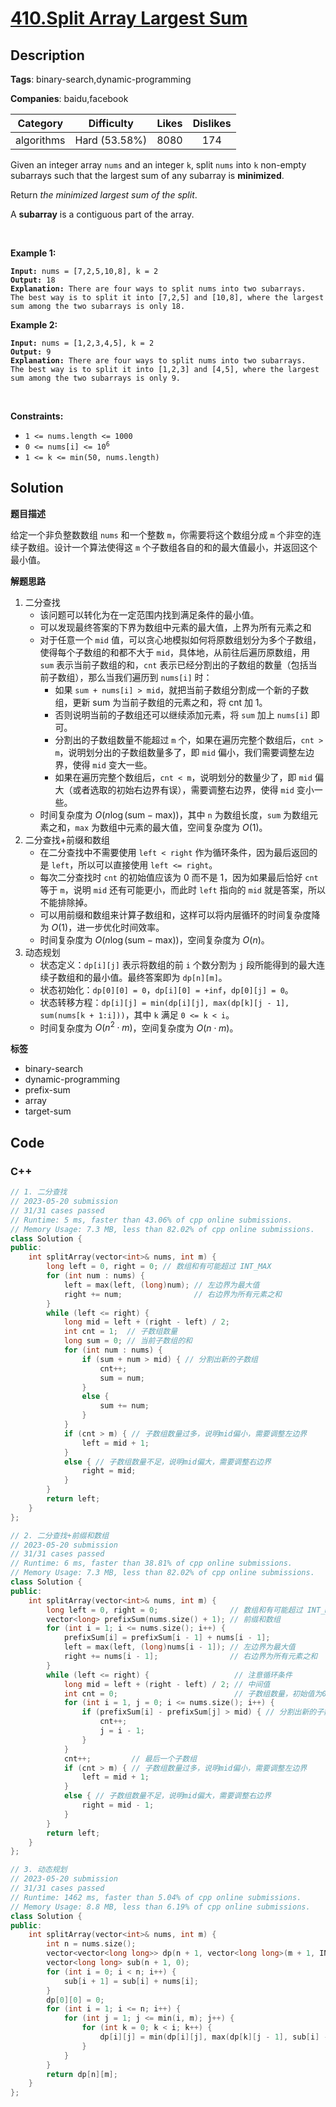 # [410.Split Array Largest Sum](https://leetcode.com/problems/split-array-largest-sum/description/)

## Description

**Tags**: binary-search,dynamic-programming

**Companies**: baidu,facebook

|  Category  |  Difficulty   | Likes | Dislikes |
| :--------: | :-----------: | :---: | :------: |
| algorithms | Hard (53.58%) | 8080  |   174    |

<p>Given an integer array <code>nums</code> and an integer <code>k</code>, split <code>nums</code> into <code>k</code> non-empty subarrays such that the largest sum of any subarray is <strong>minimized</strong>.</p>
<p>Return <em>the minimized largest sum of the split</em>.</p>
<p>A <strong>subarray</strong> is a contiguous part of the array.</p>
<p>&nbsp;</p>
<p><strong class="example">Example 1:</strong></p>
<pre><code><strong>Input:</strong> nums = [7,2,5,10,8], k = 2
<strong>Output:</strong> 18
<strong>Explanation:</strong> There are four ways to split nums into two subarrays.
The best way is to split it into [7,2,5] and [10,8], where the largest sum among the two subarrays is only 18.</code></pre>
<p><strong class="example">Example 2:</strong></p>
<pre><code><strong>Input:</strong> nums = [1,2,3,4,5], k = 2
<strong>Output:</strong> 9
<strong>Explanation:</strong> There are four ways to split nums into two subarrays.
The best way is to split it into [1,2,3] and [4,5], where the largest sum among the two subarrays is only 9.</code></pre>
<p>&nbsp;</p>
<p><strong>Constraints:</strong></p>
<ul>
  <li><code>1 &lt;= nums.length &lt;= 1000</code></li>
  <li><code>0 &lt;= nums[i] &lt;= 10<sup>6</sup></code></li>
  <li><code>1 &lt;= k &lt;= min(50, nums.length)</code></li>
</ul>

## Solution

**题目描述**

给定一个非负整数数组 `nums` 和一个整数 `m`，你需要将这个数组分成 `m` 个非空的连续子数组。设计一个算法使得这 `m` 个子数组各自的和的最大值最小，并返回这个最小值。

**解题思路**

1. 二分查找
   - 该问题可以转化为在一定范围内找到满足条件的最小值。
   - 可以发现最终答案的下界为数组中元素的最大值，上界为所有元素之和
   - 对于任意一个 `mid` 值，可以贪心地模拟如何将原数组划分为多个子数组，使得每个子数组的和都不大于 `mid`，具体地，从前往后遍历原数组，用 `sum` 表示当前子数组的和，`cnt` 表示已经分割出的子数组的数量（包括当前子数组），那么当我们遍历到 `nums[i]` 时：
     - 如果 `sum + nums[i] > mid`，就把当前子数组分割成一个新的子数组，更新 sum 为当前子数组的元素之和，将 cnt 加 1。
     - 否则说明当前的子数组还可以继续添加元素，将 `sum` 加上 `nums[i]` 即可。
     - 分割出的子数组数量不能超过 `m` 个，如果在遍历完整个数组后，`cnt > m`，说明划分出的子数组数量多了，即 `mid` 偏小，我们需要调整左边界，使得 `mid` 变大一些。
     - 如果在遍历完整个数组后，`cnt < m`，说明划分的数量少了，即 `mid` 偏大（或者选取的初始右边界有误），需要调整右边界，使得 `mid` 变小一些。
   - 时间复杂度为 $O(n \log(\text{sum} - \text{max}))$，其中 `n` 为数组长度，`sum` 为数组元素之和，`max` 为数组中元素的最大值，空间复杂度为 $O(1)$。
2. 二分查找+前缀和数组
   - 在二分查找中不需要使用 `left < right` 作为循环条件，因为最后返回的是 `left`，所以可以直接使用 `left <= right`。
   - 每次二分查找时 `cnt` 的初始值应该为 0 而不是 1，因为如果最后恰好 `cnt` 等于 `m`，说明 `mid` 还有可能更小，而此时 `left` 指向的 `mid` 就是答案，所以不能排除掉。
   - 可以用前缀和数组来计算子数组和，这样可以将内层循环的时间复杂度降为 $O(1)$，进一步优化时间效率。
   - 时间复杂度为 $O(n \log(\text{sum} - \text{max}))$，空间复杂度为 $O(n)$。
3. 动态规划
   - 状态定义：`dp[i][j]` 表示将数组的前 `i` 个数分割为 `j` 段所能得到的最大连续子数组和的最小值。最终答案即为 `dp[n][m]`。
   - 状态初始化：`dp[0][0] = 0`，`dp[i][0] = +inf`，`dp[0][j] = 0`。
   - 状态转移方程：`dp[i][j] = min(dp[i][j], max(dp[k][j - 1], sum(nums[k + 1:i]))`，其中 `k` 满足 `0 <= k < i`。
   - 时间复杂度为 $O(n^2 \cdot m)$，空间复杂度为 $O(n \cdot m)$。

**标签**

- binary-search
- dynamic-programming
- prefix-sum
- array
- target-sum

<!-- code start -->
## Code

### C++

```cpp
// 1. 二分查找
// 2023-05-20 submission
// 31/31 cases passed
// Runtime: 5 ms, faster than 43.06% of cpp online submissions.
// Memory Usage: 7.3 MB, less than 82.02% of cpp online submissions.
class Solution {
public:
    int splitArray(vector<int>& nums, int m) {
        long left = 0, right = 0; // 数组和有可能超过 INT_MAX
        for (int num : nums) {
            left = max(left, (long)num); // 左边界为最大值
            right += num;                // 右边界为所有元素之和
        }
        while (left <= right) {
            long mid = left + (right - left) / 2;
            int cnt = 1;  // 子数组数量
            long sum = 0; // 当前子数组的和
            for (int num : nums) {
                if (sum + num > mid) { // 分割出新的子数组
                    cnt++;
                    sum = num;
                }
                else {
                    sum += num;
                }
            }
            if (cnt > m) { // 子数组数量过多，说明mid偏小，需要调整左边界
                left = mid + 1;
            }
            else { // 子数组数量不足，说明mid偏大，需要调整右边界
                right = mid;
            }
        }
        return left;
    }
};
```

```cpp
// 2. 二分查找+前缀和数组
// 2023-05-20 submission
// 31/31 cases passed
// Runtime: 6 ms, faster than 38.81% of cpp online submissions.
// Memory Usage: 7.3 MB, less than 82.02% of cpp online submissions.
class Solution {
public:
    int splitArray(vector<int>& nums, int m) {
        long left = 0, right = 0;                // 数组和有可能超过 INT_MAX
        vector<long> prefixSum(nums.size() + 1); // 前缀和数组
        for (int i = 1; i <= nums.size(); i++) {
            prefixSum[i] = prefixSum[i - 1] + nums[i - 1];
            left = max(left, (long)nums[i - 1]); // 左边界为最大值
            right += nums[i - 1];                // 右边界为所有元素之和
        }
        while (left <= right) {                   // 注意循环条件
            long mid = left + (right - left) / 2; // 中间值
            int cnt = 0;                          // 子数组数量，初始值为0
            for (int i = 1, j = 0; i <= nums.size(); i++) {
                if (prefixSum[i] - prefixSum[j] > mid) { // 分割出新的子数组
                    cnt++;
                    j = i - 1;
                }
            }
            cnt++;         // 最后一个子数组
            if (cnt > m) { // 子数组数量过多，说明mid偏小，需要调整左边界
                left = mid + 1;
            }
            else { // 子数组数量不足，说明mid偏大，需要调整右边界
                right = mid - 1;
            }
        }
        return left;
    }
};
```

```cpp
// 3. 动态规划
// 2023-05-20 submission
// 31/31 cases passed
// Runtime: 1462 ms, faster than 5.04% of cpp online submissions.
// Memory Usage: 8.8 MB, less than 6.19% of cpp online submissions.
class Solution {
public:
    int splitArray(vector<int>& nums, int m) {
        int n = nums.size();
        vector<vector<long long>> dp(n + 1, vector<long long>(m + 1, INT_MAX));
        vector<long long> sub(n + 1, 0);
        for (int i = 0; i < n; i++) {
            sub[i + 1] = sub[i] + nums[i];
        }
        dp[0][0] = 0;
        for (int i = 1; i <= n; i++) {
            for (int j = 1; j <= min(i, m); j++) {
                for (int k = 0; k < i; k++) {
                    dp[i][j] = min(dp[i][j], max(dp[k][j - 1], sub[i] - sub[k]));
                }
            }
        }
        return dp[n][m];
    }
};
```

<!-- code end -->

